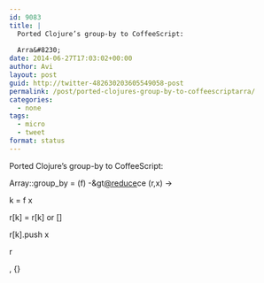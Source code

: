 ```yaml
---
id: 9083
title: |
  Ported Clojure’s group-by to CoffeeScript:
  
  Arra&#8230;
date: 2014-06-27T17:03:02+00:00
author: Avi
layout: post
guid: http://twitter-482630203605549058-post
permalink: /post/ported-clojures-group-by-to-coffeescriptarra/
categories:
  - none
tags:
  - micro
  - tweet
format: status
---
```

Ported Clojure’s group-by to CoffeeScript:

Array::group_by = (f) -&gt[@reduce](http://twitter.com/reduce)ce (r,x) ->
  
k = f x
  
r[k] = r[k] or []
  
r[k].push x
  
r
  
, {}